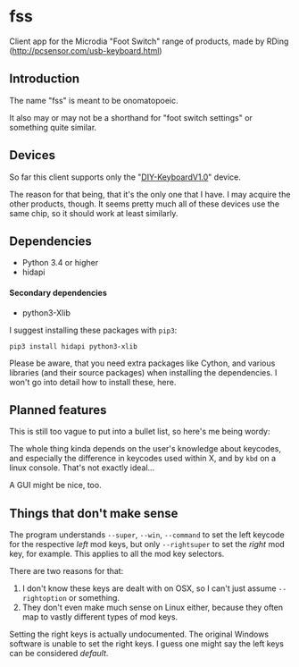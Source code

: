 # fss
Client app for the Microdia "Foot Switch" range of products, made by RDing (http://pcsensor.com/usb-keyboard.html)

## Introduction
The name "fss" is meant to be onomatopoeic.

It also may or may not be a shorthand for "foot switch settings" or something quite similar.

## Devices
So far this client supports only the "[DIY-KeyboardV1.0](http://pcsensor.com/diy-keyboard.html)" device.

The reason for that being, that it's the only one that I have. I may acquire the other products, though.
It seems pretty much all of these devices use the same chip, so it should work at least similarly.

## Dependencies
* Python 3.4 or higher
* hidapi

#### Secondary dependencies
* python3-Xlib

I suggest installing these packages with `pip3`:

    pip3 install hidapi python3-xlib

Please be aware, that you need extra packages like Cython, and various libraries (and their source packages) when installing the dependencies.
I won't go into detail how to install these, here.

## Planned features
This is still too vague to put into a bullet list, so here's me being wordy:

The whole thing kinda depends on the user's knowledge about keycodes, and especially the difference in keycodes used within X, and by `kbd` on a linux console.
That's not exactly ideal...

A GUI might be nice, too.

## Things that don't make sense
The program understands `--super`, `--win`, `--command` to set the left keycode for the respective *left* mod keys,
but only `--rightsuper` to set the *right* mod key, for example. This applies to all the mod key selectors.

There are two reasons for that:
 1. I don't know these keys are dealt with on OSX, so I can't just assume `--rightoption` or something.
 2. They don't even make much sense on Linux either, because they often map to vastly different types of mod keys.

Setting the right keys is actually undocumented. The original Windows software is unable to set the right keys.
I guess one might say the left keys can be considered *default*.
